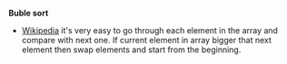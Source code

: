 **Buble sort**

 * [Wikipedia](https://en.wikipedia.org/wiki/Bubble_sort) 
   it's very easy to go through each element in the array and compare with next one. 
   If current element in array bigger that next element then swap elements and start from the beginning.